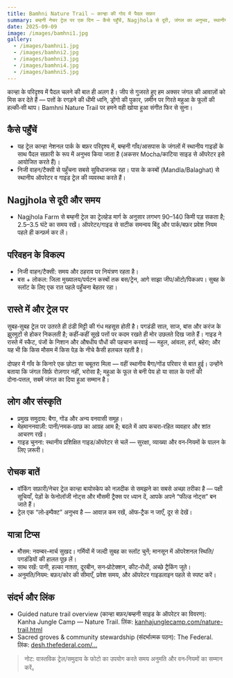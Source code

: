 ```yaml
---
title: Bamhni Nature Trail — कान्हा की गोद में पैदल सफ़र
summary: बम्हनी नेचर ट्रेल पर एक दिन — कैसे पहुँचें, Nagjhola से दूरी, जंगल का अनुभव, स्थानीय लोग और भरोसेमंद संदर्भ।
date: 2025-09-09
image: /images/bamhni1.jpg
gallery:
  - /images/bamhni1.jpg
  - /images/bamhni2.jpg
  - /images/bamhni3.jpg
  - /images/bamhni4.jpg
  - /images/bamhni5.jpg
---
```


कान्हा के परिदृश्य में पैदल चलने की बात ही अलग है। जीप से गुजरते हुए हम अक्सर जंगल की आवाज़ों को मिस कर देते हैं — पत्तों के रगड़ने की धीमी ध्वनि, ड्रोंगो की पुकार, ज़मीन पर गिरते महुआ के फूलों की हल्की‑सी थाप। Bamhni Nature Trail पर हमने वही खोया हुआ संगीत फिर से सुना।

## कैसे पहुँचें

- यह ट्रेल कान्हा नेशनल पार्क के बफ़र परिदृश्य में, बम्हनी गाँव/आसपास के जंगलों में स्थानीय गाइडों के साथ पैदल सफ़ारी के रूप में अनुभव किया जाता है (अकसर Mocha/काटिया साइड से ऑपरेटर इसे आयोजित करते हैं)।
- निजी वाहन/टैक्सी से पहुँचना सबसे सुविधाजनक रहा। पास के कस्बों (Mandla/Balaghat) से स्थानीय ऑपरेटर व गाइड ट्रेल की व्यवस्था करते हैं।

## Nagjhola से दूरी और समय

- Nagjhola Farm से बम्हनी ट्रेल का ट्रेलहेड मार्ग के अनुसार लगभग 90–140 किमी पड़ सकता है; 2.5–3.5 घंटे का समय रखें। ऑपरेटर/गाइड से सटीक समन्वय बिंदु और पार्क/बफ़र प्रवेश नियम पहले ही कन्फ़र्म कर लें।

## परिवहन के विकल्प

- निजी वाहन/टैक्सी: समय और ठहराव पर नियंत्रण रहता है।
- बस + लोकल: जिला मुख्यालय/पर्यटन कस्बों तक बस/ट्रेन, आगे साझा जीप/ऑटो/पिकअप। सुबह के स्लॉट के लिए एक रात पहले पहुँचना बेहतर रहा।

## रास्ते में और ट्रेल पर

सुबह‑सुबह ट्रेल पर उतरते ही ठंडी मिट्टी की गंध महसूस होती है। पगडंडी साल, साज, बांस और करंज के झुरमुटों से होकर निकलती है; कहीं‑कहीं सूखे पत्तों पर कदम रखते ही मोर उछलते दिख जाते हैं। गाइड ने रास्ते में स्कैट, पंजों के निशान और औषधीय पौधों की पहचान करवाई — महुल, आंवला, हर्रा, बहेरा; और यह भी कि किस मौसम में किस पेड़ के नीचे कैसी हलचल रहती है।

दोपहर में गाँव के किनारे एक छोटा सा चबूतरा मिला — वहीं स्थानीय बैगा/गोंड परिवार से बात हुई। उन्होंने बताया कि जंगल सिर्फ़ रोज़गार नहीं, भरोसा है; महुआ के फूल से बनी पेय हो या साल के पत्तों की दोना‑पत्तल, सबमें जंगल का दिया हुआ सम्मान है।

## लोग और संस्कृति

- प्रमुख समुदाय: बैगा, गोंड और अन्य वनवासी समूह।
- मेहमाननवाज़ी: पानी/नमक‑छाछ का आग्रह आम है; बदले में आप कचरा‑रहित व्यवहार और शांत आचरण रखें।
- गाइड चुनना: स्थानीय प्रशिक्षित गाइड/ऑपरेटर से चलें — सुरक्षा, व्याख्या और वन‑नियमों के पालन के लिए ज़रूरी।

## रोचक बातें

- वॉकिंग सफ़ारी/नेचर ट्रेल कान्हा बायोस्केप को नज़दीक से समझने का सबसे अच्छा तरीका है — पक्षी सूचियाँ, पेड़ों के फेनोलॉजी नोट्स और मौसमी ट्रैक्स पर ध्यान दें, आपके अपने “फील्ड नोट्स” बन जाते हैं।
- ट्रेल एक “लो‑इम्पैक्ट” अनुभव है — आवाज़ कम रखें, ऑफ‑ट्रैक न जाएँ, दूर से देखें।

## यात्रा टिप्स

- मौसम: नवम्बर–मार्च सुखद। गर्मियों में जल्दी सुबह का स्लॉट चुनें; मानसून में ऑपरेशनल स्थिति/पगडंडियों की हालत पूछ लें।
- साथ रखें: पानी, हल्का नाश्ता, दूरबीन, सन‑प्रोटेक्शन, कीट‑रोधी, अच्छे ट्रैकिंग जूते।
- अनुमति/नियम: बफ़र/कोर की सीमाएँ, प्रवेश समय, और ऑपरेटर गाइडलाइन पहले से स्पष्ट करें।

## संदर्भ और लिंक

- Guided nature trail overview (कान्हा बफ़र/बम्हनी साइड के ऑपरेटर का विवरण): Kanha Jungle Camp — Nature Trail. लिंक: [kanhajunglecamp.com/nature-trail.html](https://www.kanhajunglecamp.com/nature-trail.html)
- Sacred groves & community stewardship (संदर्भात्मक पठन): The Federal. लिंक: [desh.thefederal.com/...](https://desh.thefederal.com/india/sacred-groves-where-faith-and-biodiversity-conservation-meet-199486)

> नोट: वास्तविक ट्रेल/समुदाय के फोटो का उपयोग करते समय अनुमति और वन‑नियमों का सम्मान करें。


